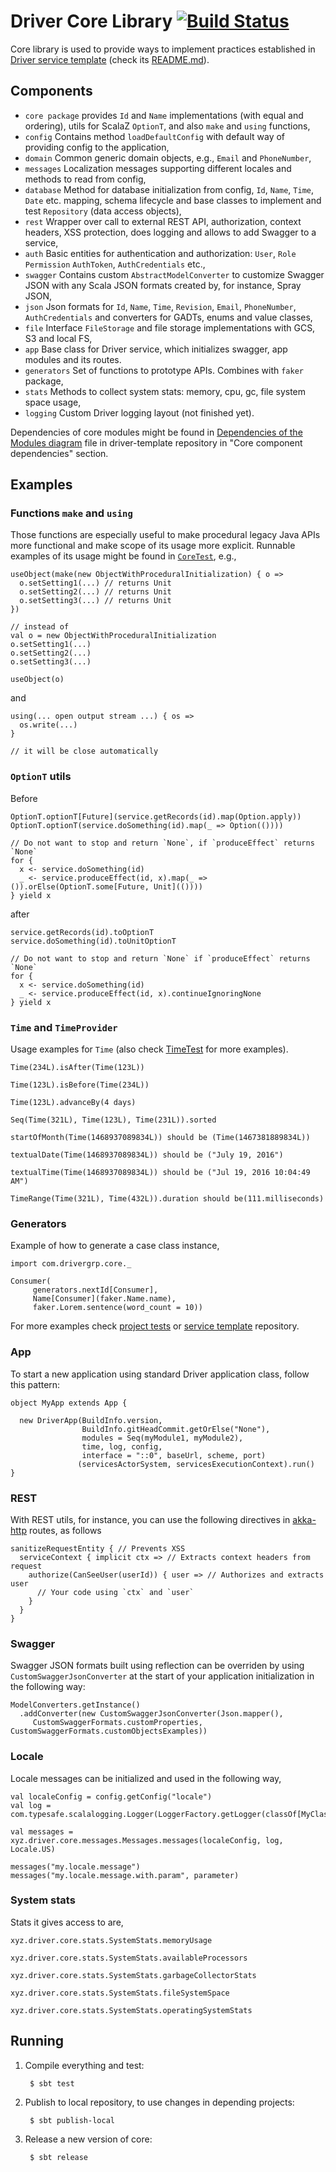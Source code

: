 # Driver Core Library [![Build Status](https://travis-ci.com/drivergroup/driver-core.svg?token=S4oyfBY3YoEdLmckujJx&branch=master)](https://travis-ci.com/drivergroup/driver-core)

Core library is used to provide ways to implement practices established in [Driver service template](http://github.com/drivergroup/driver-template) (check its [README.md](https://github.com/drivergroup/driver-template/blob/master/README.md)).

## Components

 * `core package` provides `Id` and `Name` implementations (with equal and ordering), utils for ScalaZ `OptionT`, and also `make` and `using` functions,
 * `config` Contains method `loadDefaultConfig` with default way of providing config to the application,
 * `domain` Common generic domain objects, e.g., `Email` and `PhoneNumber`,
 * `messages` Localization messages supporting different locales and methods to read from config,
 * `database` Method for database initialization from config, `Id`, `Name`, `Time`, `Date` etc. mapping, schema lifecycle and base classes to implement and test `Repository` (data access objects),
 * `rest` Wrapper over call to external REST API, authorization, context headers, XSS protection, does logging and allows to add Swagger to a service,
 * `auth` Basic entities for authentication and authorization: `User`, `Role` `Permission` `AuthToken`, `AuthCredentials` etc.,
 * `swagger` Contains custom `AbstractModelConverter` to customize Swagger JSON with any Scala  JSON formats created by, for instance, Spray JSON,
 * `json` Json formats for `Id`, `Name`, `Time`, `Revision`, `Email`, `PhoneNumber`, `AuthCredentials` and converters for GADTs, enums and value classes,
 * `file` Interface `FileStorage` and file storage implementations with GCS, S3 and local FS,
 * `app` Base class for Driver service, which initializes swagger, app modules and its routes.
 * `generators` Set of functions to prototype APIs. Combines with `faker` package,
 * `stats` Methods to collect system stats: memory, cpu, gc, file system space usage,
 * `logging` Custom Driver logging layout (not finished yet).

Dependencies of core modules might be found in [Dependencies of the Modules diagram](https://github.com/drivergroup/driver-template/blob/master/Modules%20dependencies.pdf) file in driver-template repository in "Core component dependencies" section.

## Examples

### Functions `make` and `using`
Those functions are especially useful to make procedural legacy Java APIs more functional and make scope of its usage more explicit. Runnable examples of its usage might be found in [`CoreTest`](https://github.com/drivergroup/driver-core/blob/master/src/test/scala/xyz/driver/core/CoreTest.scala), e.g.,

    useObject(make(new ObjectWithProceduralInitialization) { o =>
      o.setSetting1(...) // returns Unit
      o.setSetting2(...) // returns Unit
      o.setSetting3(...) // returns Unit
    })

    // instead of
    val o = new ObjectWithProceduralInitialization
    o.setSetting1(...)
    o.setSetting2(...)
    o.setSetting3(...)

    useObject(o)

and

    using(... open output stream ...) { os =>
      os.write(...)
    }

    // it will be close automatically

### `OptionT` utils
Before

```
OptionT.optionT[Future](service.getRecords(id).map(Option.apply))
OptionT.optionT(service.doSomething(id).map(_ => Option(())))

// Do not want to stop and return `None`, if `produceEffect` returns `None`
for {
  x <- service.doSomething(id)
  _ <- service.produceEffect(id, x).map(_ => ()).orElse(OptionT.some[Future, Unit](())))
} yield x
```

after

```
service.getRecords(id).toOptionT
service.doSomething(id).toUnitOptionT

// Do not want to stop and return `None` if `produceEffect` returns `None`
for {
  x <- service.doSomething(id)
  _ <- service.produceEffect(id, x).continueIgnoringNone
} yield x
```

### `Time` and `TimeProvider`

Usage examples for `Time` (also check [TimeTest](https://github.com/drivergroup/driver-core/blob/master/src/test/scala/xyz/driver/core/TimeTest.scala) for more examples).

    Time(234L).isAfter(Time(123L))

    Time(123L).isBefore(Time(234L))

    Time(123L).advanceBy(4 days)

    Seq(Time(321L), Time(123L), Time(231L)).sorted

    startOfMonth(Time(1468937089834L)) should be (Time(1467381889834L))

    textualDate(Time(1468937089834L)) should be ("July 19, 2016")

    textualTime(Time(1468937089834L)) should be ("Jul 19, 2016 10:04:49 AM")

    TimeRange(Time(321L), Time(432L)).duration should be(111.milliseconds)


### Generators
Example of how to generate a case class instance,

    import com.drivergrp.core._

    Consumer(
         generators.nextId[Consumer],
         Name[Consumer](faker.Name.name),
         faker.Lorem.sentence(word_count = 10))


For more examples check [project tests](https://github.com/drivergroup/driver-core/tree/master/src/test/scala/xyz/driver/core) or [service template](http://github.com/drivergroup/driver-template) repository.

### App

To start a new application using standard Driver application class, follow this pattern:

    object MyApp extends App {

      new DriverApp(BuildInfo.version,
                    BuildInfo.gitHeadCommit.getOrElse("None"),
                    modules = Seq(myModule1, myModule2),
                    time, log, config,
                    interface = "::0", baseUrl, scheme, port)
                   (servicesActorSystem, servicesExecutionContext).run()
    }

### REST
With REST utils, for instance, you can use the following directives in [akka-http](https://github.com/akka/akka-http) routes, as follows

    sanitizeRequestEntity { // Prevents XSS
      serviceContext { implicit ctx => // Extracts context headers from request
        authorize(CanSeeUser(userId)) { user => // Authorizes and extracts user
          // Your code using `ctx` and `user`
        }
      }
    }

### Swagger
Swagger JSON formats built using reflection can be overriden by using `CustomSwaggerJsonConverter` at the start of your application initialization in the following way:

    ModelConverters.getInstance()
      .addConverter(new CustomSwaggerJsonConverter(Json.mapper(),
         CustomSwaggerFormats.customProperties, CustomSwaggerFormats.customObjectsExamples))

### Locale
Locale messages can be initialized and used in the following way,

    val localeConfig = config.getConfig("locale")
    val log = com.typesafe.scalalogging.Logger(LoggerFactory.getLogger(classOf[MyClass]))

    val messages = xyz.driver.core.messages.Messages.messages(localeConfig, log, Locale.US)

    messages("my.locale.message")
    messages("my.locale.message.with.param", parameter)


### System stats
Stats it gives access to are,

    xyz.driver.core.stats.SystemStats.memoryUsage

    xyz.driver.core.stats.SystemStats.availableProcessors

    xyz.driver.core.stats.SystemStats.garbageCollectorStats

    xyz.driver.core.stats.SystemStats.fileSystemSpace

    xyz.driver.core.stats.SystemStats.operatingSystemStats


## Running

1. Compile everything and test:

        $ sbt test

2. Publish to local repository, to use changes in depending projects:

        $ sbt publish-local

3. Release a new version of core:

        $ sbt release
